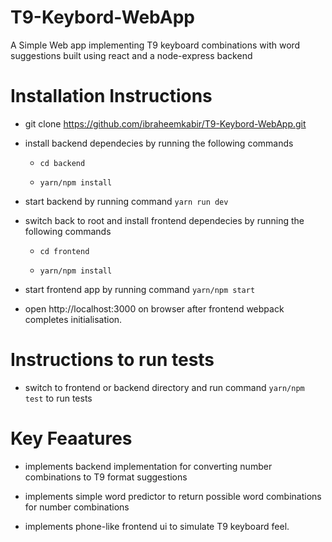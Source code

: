 # T9-Keybord-WebApp

A Simple Web app implementing T9 keyboard combinations with word suggestions built using react and a node-express backend

# Installation Instructions

- git clone https://github.com/ibraheemkabir/T9-Keybord-WebApp.git

- install backend dependecies by running the following commands

    - `cd backend`

    - `yarn/npm install`

- start backend by running command `yarn run dev`

- switch back to root and install frontend dependecies by running the following commands

    - `cd frontend`

    - `yarn/npm install`

- start frontend app by running command `yarn/npm start`

- open http://localhost:3000 on browser after frontend webpack completes initialisation.

# Instructions to run tests

- switch to frontend or backend directory and run command `yarn/npm test` to run tests

# Key Feaatures

- implements backend implementation for converting number combinations to T9 format suggestions

- implements simple word predictor to return possible word combinations for number combinations

- implements phone-like frontend ui to simulate T9 keyboard feel.
